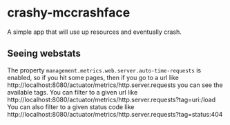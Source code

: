 # crashy-mccrashface

A simple app that will use up resources and eventually crash.

## Seeing webstats
The property `management.metrics.web.server.auto-time-requests` is enabled, so if you hit some pages, then if
you go to a url like http://localhost:8080/actuator/metrics/http.server.requests you can
see the available tags.
You can filter to a given url like
http://localhost:8080/actuator/metrics/http.server.requests?tag=uri:/load
You can also filter to a given status code like
http://localhost:8080/actuator/metrics/http.server.requests?tag=status:404
